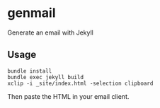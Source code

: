 # genmail

Generate an email with Jekyll

## Usage

```shell
bundle install
bundle exec jekyll build
xclip -i _site/index.html -selection clipboard
```

Then paste the HTML in your email client.
